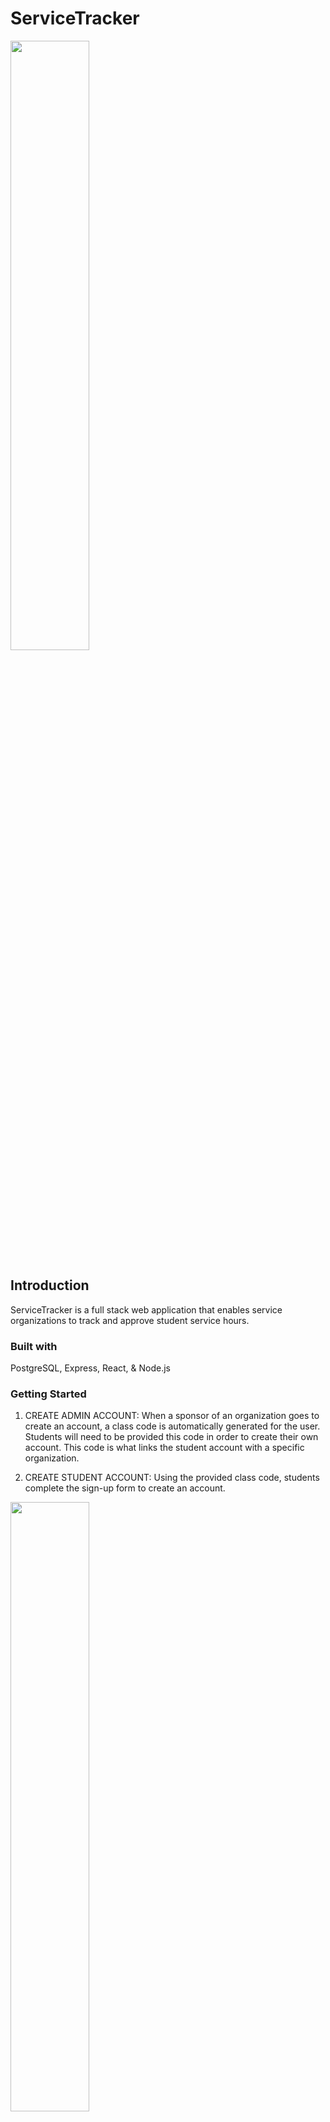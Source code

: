 # ServiceTracker 
<img src="https://user-images.githubusercontent.com/67441821/104821703-b76a1780-580b-11eb-9099-2518616989e4.png" width=50%>



## Introduction

ServiceTracker is a full stack web application that enables service organizations to track and approve student service hours. 

### Built with

PostgreSQL, Express, React, & Node.js

### Getting Started
1. CREATE ADMIN ACCOUNT:
    When a sponsor of an organization goes to create an account, a class code is automatically generated for the user. Students will need to be provided this code in order to create their own account. This code is what links the student account with a specific organization. 

2. CREATE STUDENT  ACCOUNT:
    Using the provided class code, students complete the sign-up form to create an account. 



<img src="https://user-images.githubusercontent.com/67441821/105642306-02f97280-5e57-11eb-811b-fd1f62a1cf38.png" width=50%>

### Student View
Below is a preview of the student dashboard. From this view, students are able to:
1. View Upcoming Events
2. Submit, Update, & Delete Service Hours 

<img src="https://user-images.githubusercontent.com/67441821/105642306-02f97280-5e57-11eb-811b-fd1f62a1cf38.png" width=50%>



### Admin View
Below is a preview of the admin dashboard. From this view, administrators are able to:
1. Search for Service Entries By Student
2. Manage Service Hours (sorted by status)
3. Manage Upcoming Events (View, Add, Edit, & Delete)
4. Manage Student Accounts (View, Edit, & Delete)

<img src="https://user-images.githubusercontent.com/67441821/105642154-f9bbd600-5e55-11eb-971f-f15db765a309.png" width=50%>



